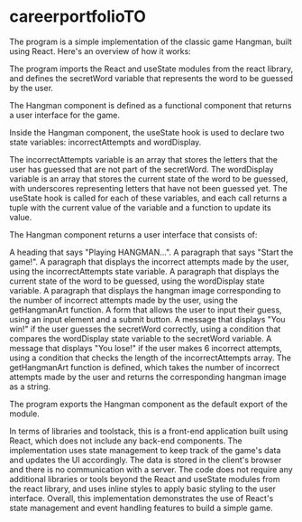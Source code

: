 # careerportfolioTO
The program is a simple implementation of the classic game Hangman, built using React. Here's an overview of how it works:

The program imports the React and useState modules from the react library, and defines the secretWord variable that represents the word to be guessed by the user.

The Hangman component is defined as a functional component that returns a user interface for the game.

Inside the Hangman component, the useState hook is used to declare two state variables: incorrectAttempts and wordDisplay.

The incorrectAttempts variable is an array that stores the letters that the user has guessed that are not part of the secretWord.
The wordDisplay variable is an array that stores the current state of the word to be guessed, with underscores representing letters that have not been guessed yet.
The useState hook is called for each of these variables, and each call returns a tuple with the current value of the variable and a function to update its value.

The Hangman component returns a user interface that consists of:

A heading that says "Playing HANGMAN...".
A paragraph that says "Start the game!".
A paragraph that displays the incorrect attempts made by the user, using the incorrectAttempts state variable.
A paragraph that displays the current state of the word to be guessed, using the wordDisplay state variable.
A paragraph that displays the hangman image corresponding to the number of incorrect attempts made by the user, using the getHangmanArt function.
A form that allows the user to input their guess, using an input element and a submit button.
A message that displays "You win!" if the user guesses the secretWord correctly, using a condition that compares the wordDisplay state variable to the secretWord variable.
A message that displays "You lose!" if the user makes 6 incorrect attempts, using a condition that checks the length of the incorrectAttempts array.
The getHangmanArt function is defined, which takes the number of incorrect attempts made by the user and returns the corresponding hangman image as a string.

The program exports the Hangman component as the default export of the module.

In terms of libraries and toolstack, this is a front-end application built using React, which does not include any back-end components. The implementation uses state management to keep track of the game's data and updates the UI accordingly. The data is stored in the client's browser and there is no communication with a server. The code does not require any additional libraries or tools beyond the React and useState modules from the react library, and uses inline styles to apply basic styling to the user interface. Overall, this implementation demonstrates the use of React's state management and event handling features to build a simple game.

